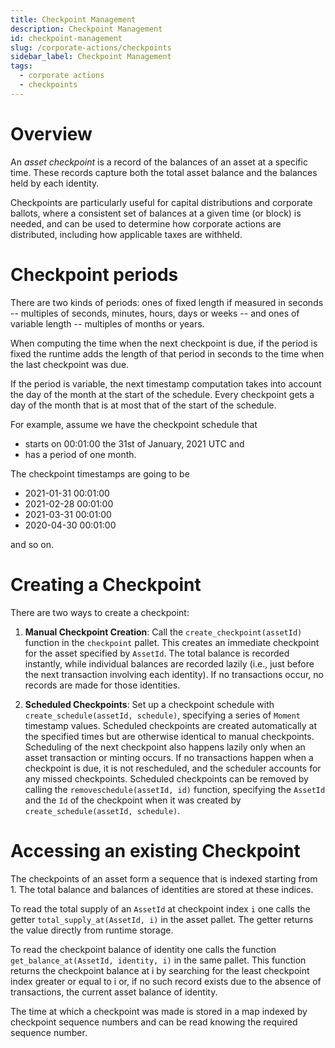 ```yaml
---
title: Checkpoint Management
description: Checkpoint Management
id: checkpoint-management
slug: /corporate-actions/checkpoints
sidebar_label: Checkpoint Management
tags:
  - corporate actions
  - checkpoints
---
```

# Overview

An _asset checkpoint_ is a record of the balances of an asset at a specific time. These records capture both the total asset balance and the balances held by each identity.

Checkpoints are particularly useful for capital distributions and corporate ballots, where a consistent set of balances at a given time (or block) is needed, and can be used to determine how corporate actions are distributed, including how applicable taxes are withheld.


# Checkpoint periods

There are two kinds of periods: ones of fixed length if measured in seconds -- multiples of seconds, minutes, hours, days or weeks -- and ones of variable length -- multiples of months or years.

When computing the time when the next checkpoint is due, if the period is fixed the runtime adds the length of that period in seconds to the time when the last checkpoint was due.

If the period is variable, the next timestamp computation takes into account the day of the month at the start of the schedule. Every checkpoint gets a day of the month that is at most that of the start of the schedule.

For example, assume we have the checkpoint schedule that
- starts on 00:01:00 the 31st of January, 2021 UTC and
- has a period of one month.

The checkpoint timestamps are going to be
- 2021-01-31 00:01:00
- 2021-02-28 00:01:00
- 2021-03-31 00:01:00
- 2020-04-30 00:01:00

and so on.

# Creating a Checkpoint

There are two ways to create a checkpoint:

1. **Manual Checkpoint Creation**: Call the `create_checkpoint(assetId)` function in the `checkpoint` pallet. This creates an immediate checkpoint for the asset specified by `AssetId`. The total balance is recorded instantly, while individual balances are recorded lazily (i.e., just before the next transaction involving each identity). If no transactions occur, no records are made for those identities.

2. **Scheduled Checkpoints**: Set up a checkpoint schedule with `create_schedule(assetId, schedule)`, specifying a series of `Moment` timestamp values. Scheduled checkpoints are created automatically at the specified times but are otherwise identical to manual checkpoints. Scheduling of the next checkpoint also happens lazily only when an asset transaction or minting occurs. If no transactions happen when a checkpoint is due, it is not rescheduled, and the scheduler accounts for any missed checkpoints.
Scheduled checkpoints can be removed by calling the `removeschedule(assetId, id)` function, specifying the `AssetId` and the `Id` of the checkpoint when it was created by `create_schedule(assetId, schedule)`.

# Accessing an existing Checkpoint

The checkpoints of an asset form a sequence that is indexed starting from 1. The total balance and balances of identities are stored at these indices.

To read the total supply of an `AssetId` at checkpoint index `i` one calls the getter `total_supply_at(AssetId, i)` in the asset pallet. The getter returns the value directly from runtime storage.

To read the checkpoint balance of identity one calls the function `get_balance_at(AssetId, identity, i)` in the same pallet. This function returns the checkpoint balance at i by searching for the least checkpoint index greater or equal to i or, if no such record exists due to the absence of transactions, the current asset balance of identity.

The time at which a checkpoint was made is stored in a map indexed by checkpoint sequence numbers and can be read knowing the required sequence number.
